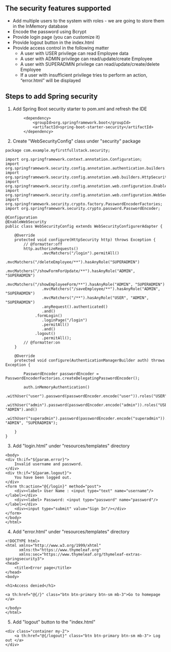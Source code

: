 ## The security features supported

- Add multiple users to the system with roles - we are going to store them in the InMemory database
- Encode the password using Bcrypt
- Provide login page (you can customize it)
- Provide logout button in the index.html
- Provide access control in the following matter
    - A user with USER privilege can read Employee data 
    - A user with ADMIN privilege can read/update/create Employee 
    - A user with SUPERADMIN privilege can read/update/create/delete Employee 
    - If a user with insufficient privilege tries to perform an action, “error.html” will be displayed
    
## Steps to add Spring security

1. Add Spring Boot security starter to pom.xml and refresh the IDE

```
        <dependency>
            <groupId>org.springframework.boot</groupId>
            <artifactId>spring-boot-starter-security</artifactId>
        </dependency>
```

2. Create "WebSecurityConfig" class under "security" package

```
package com.example.myfirstfullstack.security;

import org.springframework.context.annotation.Configuration;
import org.springframework.security.config.annotation.authentication.builders.AuthenticationManagerBuilder;
import org.springframework.security.config.annotation.web.builders.HttpSecurity;
import org.springframework.security.config.annotation.web.configuration.EnableWebSecurity;
import org.springframework.security.config.annotation.web.configuration.WebSecurityConfigurerAdapter;
import org.springframework.security.crypto.factory.PasswordEncoderFactories;
import org.springframework.security.crypto.password.PasswordEncoder;

@Configuration
@EnableWebSecurity
public class WebSecurityConfig extends WebSecurityConfigurerAdapter {

    @Override
    protected void configure(HttpSecurity http) throws Exception {
        // @formatter:off
        http.authorizeRequests()
                .mvcMatchers("/login").permitAll()
                .mvcMatchers("/deleteEmployee/**").hasAnyRole("SUPERADMIN")
                .mvcMatchers("/showFormForUpdate/**").hasAnyRole("ADMIN", "SUPERADMIN")
                .mvcMatchers("/showEmployeeForm/**").hasAnyRole("ADMIN", "SUPERADMIN")
                .mvcMatchers("/saveEmployee/**").hasAnyRole("ADMIN", "SUPERADMIN")
                .mvcMatchers("/**").hasAnyRole("USER", "ADMIN", "SUPERADMIN")
                .anyRequest().authenticated()
                .and()
             .formLogin()
                .loginPage("/login")
                .permitAll()
                .and()
             .logout()
                .permitAll();
        // @formatter:on
    }

    @Override
    protected void configure(AuthenticationManagerBuilder auth) throws Exception {

        PasswordEncoder passwordEncoder = PasswordEncoderFactories.createDelegatingPasswordEncoder();

        auth.inMemoryAuthentication()
                .withUser("user").password(passwordEncoder.encode("user")).roles("USER").and()
                .withUser("admin").password(passwordEncoder.encode("admin")).roles("USER", "ADMIN").and()
                .withUser("superadmin").password(passwordEncoder.encode("superadmin")).roles("USER", "ADMIN", "SUPERADMIN");

    }
}
```

3. Add "login.html" under "resources/templates" directory

```
<body>
<div th:if="${param.error}">
    Invalid username and password.
</div>
<div th:if="${param.logout}">
    You have been logged out.
</div>
<form th:action="@{/login}" method="post">
    <div><label> User Name : <input type="text" name="username"/> </label></div>
    <div><label> Password: <input type="password" name="password"/> </label></div>
    <div><input type="submit" value="Sign In"/></div>
</form>
</body>
</html>
```

4. Add "error.html" under "resources/templates" directory

```
<!DOCTYPE html>
<html xmlns="http://www.w3.org/1999/xhtml"
      xmlns:th="https://www.thymeleaf.org"
      xmlns:sec="https://www.thymeleaf.org/thymeleaf-extras-springsecurity3">
<head>
    <title>Error page</title>
</head>
<body>

<h1>Access denied</h1>

<a th:href="@{/}" class="btn btn-primary btn-sm mb-3">Go to homepage </a>

</body>
</html>
```

5. Add "logout" button to the "index.html"

```
<div class="container my-2">
    <a th:href="@{/logout}" class="btn btn-primary btn-sm mb-3"> Log out </a>
</div>
```